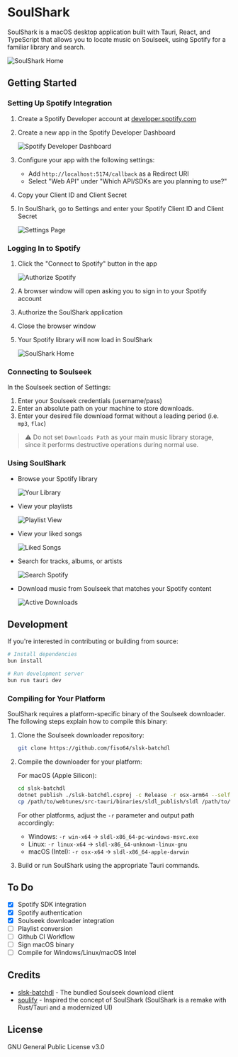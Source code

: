 # SoulShark

SoulShark is a macOS desktop application built with Tauri, React, and TypeScript that allows you to locate music on Soulseek, using Spotify for a familiar library and search.

![SoulShark Home](media/SoulSharkHome.png)

## Getting Started

### Setting Up Spotify Integration

1. Create a Spotify Developer account at [developer.spotify.com](https://developer.spotify.com/)
2. Create a new app in the Spotify Developer Dashboard

   ![Spotify Developer Dashboard](media/SpotifyDeveloperDashboard.jpeg)

3. Configure your app with the following settings:
   - Add `http://localhost:5174/callback` as a Redirect URI
   - Select "Web API" under "Which API/SDKs are you planning to use?"
4. Copy your Client ID and Client Secret
5. In SoulShark, go to Settings and enter your Spotify Client ID and Client Secret

   ![Settings Page](media/Settings.png)

### Logging In to Spotify

1. Click the "Connect to Spotify" button in the app

   ![Authorize Spotify](media/AuthorizeSpotify.jpeg)

2. A browser window will open asking you to sign in to your Spotify account
3. Authorize the SoulShark application
4. Close the browser window
5. Your Spotify library will now load in SoulShark

   ![SoulShark Home](media/SoulSharkHome.png)

### Connecting to Soulseek

In the Soulseek section of Settings:
1. Enter your Soulseek credentials (username/pass) 
2. Enter an absolute path on your machine to store downloads. 
3. Enter your desired file download format without a leading period (i.e. `mp3`, `flac`)

> ⚠️ Do not set `Downloads Path` as your main music library storage, since it performs destructive operations during normal use.

### Using SoulShark

- Browse your Spotify library
  
  ![Your Library](media/YourLibrary.png)

- View your playlists
  
  ![Playlist View](media/PlaylistView.png)

- View your liked songs
  
  ![Liked Songs](media/LikedSongs.png)

- Search for tracks, albums, or artists
  
  ![Search Spotify](media/SearchSpotify.png)

- Download music from Soulseek that matches your Spotify content
  
  ![Active Downloads](media/ActiveDownloads.png)

## Development

If you're interested in contributing or building from source:

```bash
# Install dependencies
bun install

# Run development server
bun run tauri dev
```

### Compiling for Your Platform

SoulShark requires a platform-specific binary of the Soulseek downloader. The following steps explain how to compile this binary:

1. Clone the Soulseek downloader repository:
   ```bash
   git clone https://github.com/fiso64/slsk-batchdl
   ```

2. Compile the downloader for your platform:
   
   For macOS (Apple Silicon):
   ```bash
   cd slsk-batchdl
   dotnet publish ./slsk-batchdl.csproj -c Release -r osx-arm64 --self-contained true -p:PublishSingleFile=true -p:UseAppHost=true -o /path/to/webtunes/src-tauri/binaries/sldl_publish
   cp /path/to/webtunes/src-tauri/binaries/sldl_publish/sldl /path/to/webtunes/src-tauri/binaries/sldl-aarch64-apple-darwin
   ```

   For other platforms, adjust the `-r` parameter and output path accordingly:
   - Windows: `-r win-x64` → `sldl-x86_64-pc-windows-msvc.exe`
   - Linux: `-r linux-x64` → `sldl-x86_64-unknown-linux-gnu`
   - macOS (Intel): `-r osx-x64` → `sldl-x86_64-apple-darwin`

3. Build or run SoulShark using the appropriate Tauri commands.

## To Do

- [x] Spotify SDK integration
- [x] Spotify authentication
- [x] Soulseek downloader integration
- [ ] Playlist conversion
- [ ] Github CI Workflow
- [ ] Sign macOS binary
- [ ] Compile for Windows/Linux/macOS Intel

## Credits

- [slsk-batchdl](https://github.com/fiso64/slsk-batchdl) - The bundled Soulseek download client
- [soulify](https://github.com/WB2024/soulify) - Inspired the concept of SoulShark (SoulShark is a remake with Rust/Tauri and a modernized UI)

## License

GNU General Public License v3.0
